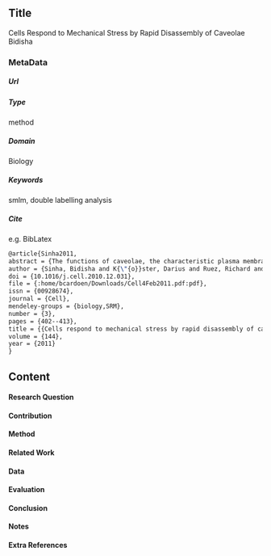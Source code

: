 ## Title
Cells Respond to Mechanical Stress by Rapid Disassembly of Caveolae
Bidisha
### MetaData
##### Url

##### Type
method

##### Domain
Biology

##### Keywords
smlm, double labelling analysis



##### Cite
e.g. BibLatex
```LaTex
@article{Sinha2011,
abstract = {The functions of caveolae, the characteristic plasma membrane invaginations, remain debated. Their abundance in cells experiencing mechanical stress led us to investigate their role in membrane-mediated mechanical response. Acute mechanical stress induced by osmotic swelling or by uniaxial stretching results in a rapid disappearance of caveolae, in a reduced caveolin/Cavin1 interaction, and in an increase of free caveolins at the plasma membrane. Tether-pulling force measurements in cells and in plasma membrane spheres demonstrate that caveola flattening and disassembly is the primary actin- and ATP-independent cell response that buffers membrane tension surges during mechanical stress. Conversely, stress release leads to complete caveola reassembly in an actin- and ATP-dependent process. The absence of a functional caveola reservoir in myotubes from muscular dystrophic patients enhanced membrane fragility under mechanical stress. Our findings support a new role for caveolae as a physiological membrane reservoir that quickly accommodates sudden and acute mechanical stresses. PaperFlick: {\textcopyright} 2011 Elsevier Inc.},
author = {Sinha, Bidisha and K{\"{o}}ster, Darius and Ruez, Richard and Gonnord, Pauline and Bastiani, Michele and Abankwa, Daniel and Stan, Radu V. and Butler-Browne, Gillian and Vedie, Benoit and Johannes, Ludger and Morone, Nobuhiro and Parton, Robert G. and Raposo, Graa and Sens, Pierre and Lamaze, Christophe and Nassoy, Pierre},
doi = {10.1016/j.cell.2010.12.031},
file = {:home/bcardoen/Downloads/Cell4Feb2011.pdf:pdf},
issn = {00928674},
journal = {Cell},
mendeley-groups = {biology,SRM},
number = {3},
pages = {402--413},
title = {{Cells respond to mechanical stress by rapid disassembly of caveolae}},
volume = {144},
year = {2011}
}

```
## Content
#### Research Question


#### Contribution


#### Method


#### Related Work


#### Data


#### Evaluation


#### Conclusion


#### Notes

#### Extra References
